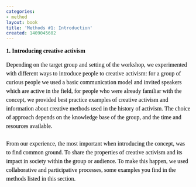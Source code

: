 ```yaml
---
categories:
- method
layout: book
title: 'Methods #1: Introduction'
created: 1409045602
---
```

<p><strong style="color: rgb(0, 0, 0); font-family: arvo, sans-serif; line-height: 18px;"><span style="font-family: Georgia, Times, serif; font-size: 16px; line-height: 24px;">1. Introducing creative activism</span></strong></p>
<p><span style="color: rgb(0, 0, 0); font-family: Georgia, Times, serif; font-size: 16px; line-height: 24px;">Depending on the target group and setting of the workshop, we experimented with different ways to introduce people to creative activism: for a group of curious people we used a basic communication model and invited speakers which are active in the field, for people who were already familiar with the concept, we provided best practice examples of creative activism and information about creative methods used in the history of activism. The choice of approach depends on the knowledge base of the group, and the time and resources available.</span><br style="color: rgb(0, 0, 0); font-family: Georgia, Times, serif; font-size: 16px; line-height: 24px;">
	<span style="color: rgb(0, 0, 0); font-family: Georgia, Times, serif; font-size: 16px; line-height: 24px;">&nbsp;</span><br style="color: rgb(0, 0, 0); font-family: Georgia, Times, serif; font-size: 16px; line-height: 24px;">
	<span style="color: rgb(0, 0, 0); font-family: Georgia, Times, serif; font-size: 16px; line-height: 24px;">From our experience, the most important when introducing the concept, was to find common ground. To share the properties of creative activism and its impact in society within the group or audience. To make this happen, we used collaborative and participative processes, some examples you find in the methods listed in this section.</span></p>
